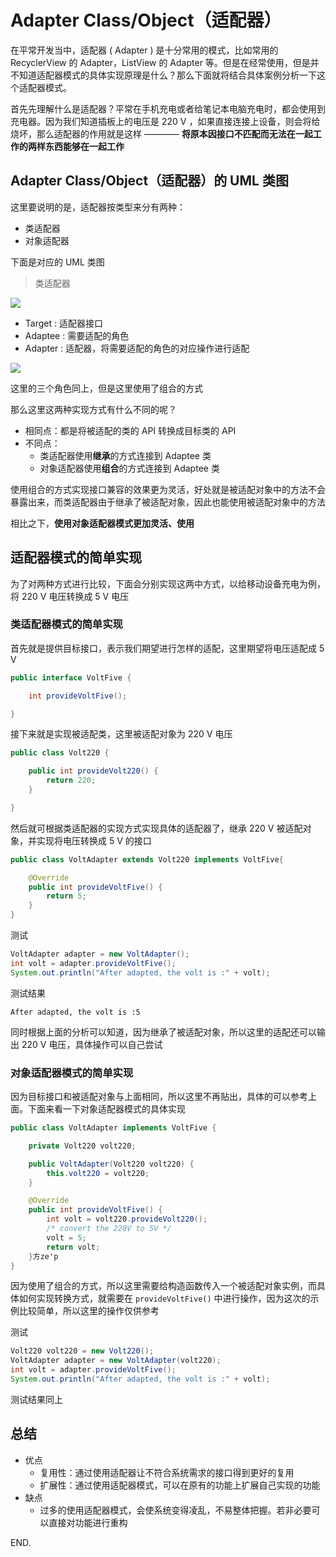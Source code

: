# Adapter Class/Object（适配器）

在平常开发当中，适配器 ( Adapter ) 是十分常用的模式，比如常用的 RecyclerView 的 Adapter，ListView 的 Adapter 等。但是在经常使用，但是并不知道适配器模式的具体实现原理是什么？那么下面就将结合具体案例分析一下这个适配器模式。

首先先理解什么是适配器？平常在手机充电或者给笔记本电脑充电时，都会使用到充电器。因为我们知道插板上的电压是 220 V ，如果直接连接上设备，则会将给烧坏，那么适配器的作用就是这样 ———— **将原本因接口不匹配而无法在一起工作的两样东西能够在一起工作**

## Adapter Class/Object（适配器）的 UML 类图

这里要说明的是，适配器按类型来分有两种：
 + 类适配器
 + 对象适配器

下面是对应的 UML 类图

> 类适配器

![](https://github.com/InnoFang/DesignPatterns/blob/master/uml/class_adapter.png)

 + Target : 适配器接口
 + Adaptee : 需要适配的角色
 + Adapter : 适配器，将需要适配的角色的对应操作进行适配

![](https://github.com/InnoFang/DesignPatterns/blob/master/uml/object_adapter.png)

 这里的三个角色同上，但是这里使用了组合的方式

那么这里这两种实现方式有什么不同的呢？
 + 相同点：都是将被适配的类的 API 转换成目标类的 API
 + 不同点：
   - 类适配器使用**继承**的方式连接到 Adaptee 类
   - 对象适配器使用**组合**的方式连接到 Adaptee 类

使用组合的方式实现接口兼容的效果更为灵活，好处就是被适配对象中的方法不会暴露出来，而类适配器由于继承了被适配对象，因此也能使用被适配对象中的方法

相比之下，**使用对象适配器模式更加灵活、使用**

## 适配器模式的简单实现

为了对两种方式进行比较，下面会分别实现这两中方式，以给移动设备充电为例，将 220 V 电压转换成 5 V 电压

### 类适配器模式的简单实现

首先就是提供目标接口，表示我们期望进行怎样的适配，这里期望将电压适配成 5 V
```java
public interface VoltFive {

    int provideVoltFive();

}
```

接下来就是实现被适配类，这里被适配对象为 220 V 电压
```java
public class Volt220 {

    public int provideVolt220() {
        return 220;
    }

}
```

然后就可根据类适配器的实现方式实现具体的适配器了，继承 220 V 被适配对象，并实现将电压转换成 5 V 的接口
```java
public class VoltAdapter extends Volt220 implements VoltFive{

    @Override
    public int provideVoltFive() {
        return 5;
    }
}
```

测试
```java
VoltAdapter adapter = new VoltAdapter();
int volt = adapter.provideVoltFive();
System.out.println("After adapted, the volt is :" + volt);
```

测试结果
```console
After adapted, the volt is :5
```

同时根据上面的分析可以知道，因为继承了被适配对象，所以这里的适配还可以输出 220 V 电压，具体操作可以自己尝试


### 对象适配器模式的简单实现

因为目标接口和被适配对象与上面相同，所以这里不再贴出，具体的可以参考上面。下面来看一下对象适配器模式的具体实现
```java
public class VoltAdapter implements VoltFive {

    private Volt220 volt220;

    public VoltAdapter(Volt220 volt220) {
        this.volt220 = volt220;
    }

    @Override
    public int provideVoltFive() {
        int volt = volt220.provideVolt220();
        /* convert the 220V to 5V */
        volt = 5;
        return volt;
    }方ze'p
}
```

因为使用了组合的方式，所以这里需要给构造函数传入一个被适配对象实例，而具体如何实现转换方式，就需要在 `provideVoltFive()` 中进行操作，因为这次的示例比较简单，所以这里的操作仅供参考

测试
```java
Volt220 volt220 = new Volt220();
VoltAdapter adapter = new VoltAdapter(volt220);
int volt = adapter.provideVoltFive();
System.out.println("After adapted, the volt is :" + volt);
```

测试结果同上

## 总结

- 优点
  - 复用性：通过使用适配器让不符合系统需求的接口得到更好的复用
  - 扩展性：通过使用适配器模式，可以在原有的功能上扩展自己实现的功能
- 缺点
  - 过多的使用适配器模式，会使系统变得凌乱，不易整体把握。若非必要可以直接对功能进行重构

END.

